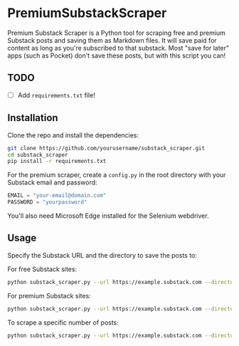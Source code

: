 ﻿# PremiumSubstackScraper

Premium Substack Scraper is a Python tool for scraping free and premium Substack posts and saving them as Markdown 
files. It will save paid for content as long as you're subscribed to that substack. Most "save for later" apps (such 
as Pocket) don't save these posts, but with this script you can!

## TODO

- [ ] Add `requirements.txt` file!

## Installation

Clone the repo and install the dependencies:

```bash
git clone https://github.com/yourusername/substack_scraper.git
cd substack_scraper
pip install -r requirements.txt
```

For the premium scraper, create a `config.py` in the root directory with your Substack email and password:

```python
EMAIL = "your-email@domain.com"
PASSWORD = "yourpassword"
```

You'll also need Microsoft Edge installed for the Selenium webdriver.

## Usage

Specify the Substack URL and the directory to save the posts to:


For free Substack sites:

```bash
python substack_scraper.py --url https://example.substack.com --directory /path/to/save/posts
```

For premium Substack sites:

```bash
python substack_scraper.py --url https://example.substack.com --directory /path/to/save/posts --premium
```

To scrape a specific number of posts:

```bash
python substack_scraper.py --url https://example.substack.com --directory /path/to/save/posts --number 5
```
